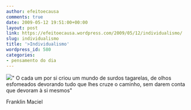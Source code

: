 ```yaml
---
author: efeitoecausa
comments: true
date: 2009-05-12 19:51:00+00:00
layout: post
link: https://efeitoecausa.wordpress.com/2009/05/12/individualismo/
slug: individualismo
title: '>Individualismo'
wordpress_id: 580
categories:
- pensamento do dia
---
```


>

[![](http://efeitoecausa.files.wordpress.com/2009/05/individualismo.jpg?w=300)](http://efeitoecausa.files.wordpress.com/2009/05/individualismo.jpg)" O cada um por si criou um mundo de surdos tagarelas, de olhos esfomeados devorando tudo que lhes cruze o caminho, sem darem conta que devoram à si mesmos"  
  
Franklin Maciel  

